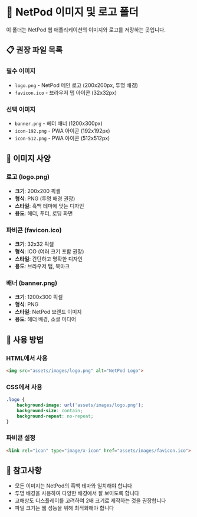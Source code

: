 # 🎨 NetPod 이미지 및 로고 폴더

이 폴더는 NetPod 웹 애플리케이션의 이미지와 로고를 저장하는 곳입니다.

## 📋 권장 파일 목록

### 필수 이미지
- `logo.png` - NetPod 메인 로고 (200x200px, 투명 배경)
- `favicon.ico` - 브라우저 탭 아이콘 (32x32px)

### 선택 이미지
- `banner.png` - 헤더 배너 (1200x300px)
- `icon-192.png` - PWA 아이콘 (192x192px)
- `icon-512.png` - PWA 아이콘 (512x512px)

## 🎯 이미지 사양

### 로고 (logo.png)
- **크기**: 200x200 픽셀
- **형식**: PNG (투명 배경 권장)
- **스타일**: 흑백 테마에 맞는 디자인
- **용도**: 헤더, 푸터, 로딩 화면

### 파비콘 (favicon.ico)
- **크기**: 32x32 픽셀
- **형식**: ICO (여러 크기 포함 권장)
- **스타일**: 간단하고 명확한 디자인
- **용도**: 브라우저 탭, 북마크

### 배너 (banner.png)
- **크기**: 1200x300 픽셀
- **형식**: PNG
- **스타일**: NetPod 브랜드 이미지
- **용도**: 헤더 배경, 소셜 미디어

## 🔧 사용 방법

### HTML에서 사용
```html
<img src="assets/images/logo.png" alt="NetPod Logo">
```

### CSS에서 사용
```css
.logo {
    background-image: url('assets/images/logo.png');
    background-size: contain;
    background-repeat: no-repeat;
}
```

### 파비콘 설정
```html
<link rel="icon" type="image/x-icon" href="assets/images/favicon.ico">
```

## 📝 참고사항

- 모든 이미지는 NetPod의 흑백 테마와 일치해야 합니다
- 투명 배경을 사용하여 다양한 배경에서 잘 보이도록 합니다
- 고해상도 디스플레이를 고려하여 2배 크기로 제작하는 것을 권장합니다
- 파일 크기는 웹 성능을 위해 최적화해야 합니다
